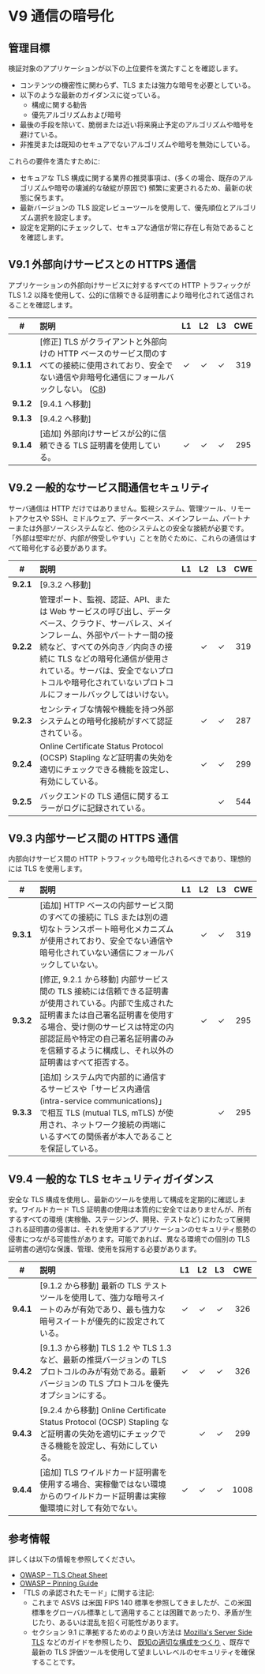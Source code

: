 # V9 通信の暗号化

## 管理目標

検証対象のアプリケーションが以下の上位要件を満たすことを確認します。

* コンテンツの機密性に関わらず、TLS または強力な暗号を必要としている。
* 以下のような最新のガイダンスに従っている。
  * 構成に関する勧告
  * 優先アルゴリズムおよび暗号
* 最後の手段を除いて、脆弱または近い将来廃止予定のアルゴリズムや暗号を避けている。
* 非推奨または既知のセキュアでないアルゴリズムや暗号を無効にしている。

これらの要件を満たすために:

* セキュアな TLS 構成に関する業界の推奨事項は、(多くの場合、既存のアルゴリズムや暗号の壊滅的な破綻が原因で) 頻繁に変更されるため、最新の状態に保ちます。
* 最新バージョンの TLS 設定レビューツールを使用して、優先順位とアルゴリズム選択を設定します。
* 設定を定期的にチェックして、セキュアな通信が常に存在し有効であることを確認します。

## V9.1 外部向けサービスとの HTTPS 通信

アプリケーションの外部向けサービスに対するすべての HTTP トラフィックが TLS 1.2 以降を使用して、公的に信頼できる証明書により暗号化されて送信されることを確認します。

| # | 説明 | L1 | L2 | L3 | CWE |
| :---: | :--- | :---: | :---: | :---: | :---: |
| **9.1.1** | [修正] TLS がクライアントと外部向けの HTTP ベースのサービス間のすべての接続に使用されており、安全でない通信や非暗号化通信にフォールバックしない。 ([C8](https://owasp.org/www-project-proactive-controls/#div-numbering)) | ✓ | ✓ | ✓ | 319 |
| **9.1.2** | [9.4.1 へ移動] | | | | |
| **9.1.3** | [9.4.2 へ移動] | | | | |
| **9.1.4** | [追加] 外部向けサービスが公的に信頼できる TLS 証明書を使用している。 | ✓ | ✓ | ✓ | 295 |

## V9.2 一般的なサービス間通信セキュリティ

サーバ通信は HTTP だけではありません。監視システム、管理ツール、リモートアクセスや SSH、ミドルウェア、データベース、メインフレーム、パートナーまたは外部ソースシステムなど、他のシステムとの安全な接続が必要です。「外部は堅牢だが、内部が傍受しやすい」ことを防ぐために、これらの通信はすべて暗号化する必要があります。

| # | 説明 | L1 | L2 | L3 | CWE |
| :---: | :--- | :---: | :---: | :---: | :---: |
| **9.2.1** | [9.3.2 へ移動] | | | | |
| **9.2.2** | 管理ポート、監視、認証、API、または Web サービスの呼び出し、データベース、クラウド、サーバレス、メインフレーム、外部やパートナー間の接続など、すべての外向き／内向きの接続に TLS などの暗号化通信が使用されている。サーバは、安全でないプロトコルや暗号化されていないプロトコルにフォールバックしてはいけない。 | | ✓ | ✓ | 319 |
| **9.2.3** | センシティブな情報や機能を持つ外部システムとの暗号化接続がすべて認証されている。 | | ✓ | ✓ | 287 |
| **9.2.4** | Online Certificate Status Protocol (OCSP) Stapling など証明書の失効を適切にチェックできる機能を設定し、有効にしている。 | | ✓ | ✓ | 299 |
| **9.2.5** | バックエンドの TLS 通信に関するエラーがログに記録されている。 | | | ✓ | 544 |

## V9.3 内部サービス間の HTTPS 通信

内部向けサービス間の HTTP トラフィックも暗号化されるべきであり、理想的には TLS を使用します。

| # | 説明 | L1 | L2 | L3 | CWE |
| :---: | :--- | :---: | :---: | :---: | :---: |
| **9.3.1** | [追加] HTTP ベースの内部サービス間のすべての接続に TLS または別の適切なトランスポート暗号化メカニズムが使用されており、安全でない通信や暗号化されていない通信にフォールバックしていない。 | | ✓ | ✓ | 319 |
| **9.3.2** | [修正, 9.2.1 から移動] 内部サービス間の TLS 接続には信頼できる証明書が使用されている。内部で生成された証明書または自己署名証明書を使用する場合、受け側のサービスは特定の内部認証局や特定の自己署名証明書のみを信頼するように構成し、それ以外の証明書はすべて拒否する。 | | ✓ | ✓ | 295 |
| **9.3.3** | [追加] システム内で内部的に通信するサービスや「サービス内通信 (intra-service communications)」で相互 TLS (mutual TLS, mTLS) が使用され、ネットワーク接続の両端にいるすべての関係者が本人であることを保証している。 | | | ✓ | 295 |

## V9.4 一般的な TLS セキュリティガイダンス

安全な TLS 構成を使用し、最新のツールを使用して構成を定期的に確認します。ワイルドカード TLS 証明書の使用は本質的に安全ではありませんが、所有するすべての環境 (実稼働、ステージング、開発、テストなど) にわたって展開される証明書の侵害は、それを使用するアプリケーションのセキュリティ態勢の侵害につながる可能性があります。可能であれば、異なる環境での個別の TLS 証明書の適切な保護、管理、使用を採用する必要があります。

| # | 説明 | L1 | L2 | L3 | CWE |
| :---: | :--- | :---: | :---: | :---: | :---: |
| **9.4.1** | [9.1.2 から移動] 最新の TLS テストツールを使用して、強力な暗号スイートのみが有効であり、最も強力な暗号スイートが優先的に設定されている。 | ✓ | ✓ | ✓ | 326 |
| **9.4.2** | [9.1.3 から移動] TLS 1.2 や TLS 1.3 など、最新の推奨バージョンの TLS プロトコルのみが有効である。最新バージョンの TLS プロトコルを優先オプションにする。 | ✓ | ✓ | ✓ | 326 |
| **9.4.3** | [9.2.4 から移動] Online Certificate Status Protocol (OCSP) Stapling など証明書の失効を適切にチェックできる機能を設定し、有効にしている。 | | ✓ | ✓ | 299 |
| **9.4.4** | [追加] TLS ワイルドカード証明書を使用する場合、実稼働ではない環境からのワイルドカード証明書は実稼働環境に対して有効でない。 | ✓ | ✓ | ✓ | 1008 |

## 参考情報

詳しくは以下の情報を参照してください。

* [OWASP – TLS Cheat Sheet](https://cheatsheetseries.owasp.org/cheatsheets/Transport_Layer_Protection_Cheat_Sheet.html)
* [OWASP – Pinning Guide](https://owasp.org/www-community/controls/Certificate_and_Public_Key_Pinning)
* 「TLS の承認されたモード」に関する注記:
  * これまで ASVS は米国 FIPS 140 標準を参照してきましたが、この米国標準をグローバル標準として適用することは困難であったり、矛盾が生じたり、あるいは混乱を招く可能性があります。
  * セクション 9.1 に準拠するためのより良い方法は [Mozilla's Server Side TLS](https://wiki.mozilla.org/Security/Server_Side_TLS) などのガイドを参照したり、 [既知の適切な構成をつくり](https://mozilla.github.io/server-side-tls/ssl-config-generator/) 、既存で最新の TLS 評価ツールを使用して望ましいレベルのセキュリティを確保することです。
